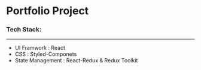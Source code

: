 # Portfolio Project

### Tech Stack:
---
* UI Framwork : React
* CSS : Styled-Componets
* State Management : React-Redux & Redux Toolkit
